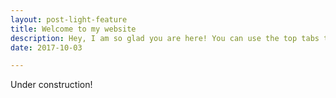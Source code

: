 ```yaml
---
layout: post-light-feature
title: Welcome to my website
description: Hey, I am so glad you are here! You can use the top tabs to navigate through my website. 
date: 2017-10-03

---
```


Under construction!

